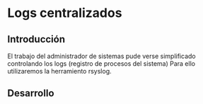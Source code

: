 # Logs centralizados

## Introducción
 El trabajo del administrador de sistemas pude verse simplificado controlando los logs (registro de procesos del sistema)
 Para ello utilizaremos la herramiento rsyslog.
## Desarrollo
